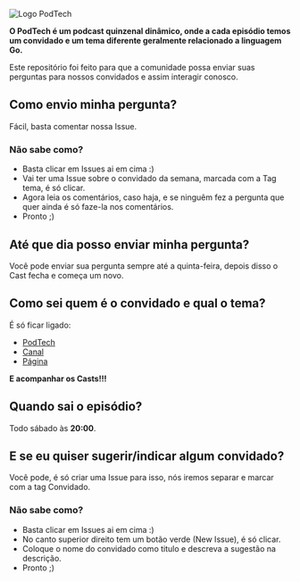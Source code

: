 ![Logo PodTech](http://i.imgur.com/fpbpZbu.png)

<b>O PodTech é um podcast quinzenal dinâmico, onde a cada episódio temos um convidado e um tema diferente geralmente relacionado a linguagem Go.</b>

Este repositório foi feito para que a comunidade possa enviar suas perguntas para nossos convidados e assim interagir conosco.

## Como envio minha pergunta?
Fácil, basta comentar nossa Issue.

### Não sabe como?
 - Basta clicar em Issues ai em cima :)
 - Vai ter uma Issue sobre o convidado da semana, marcada com a Tag tema, é só clicar.
 - Agora leia os comentários, caso haja, e se ninguêm fez a pergunta que quer ainda é só faze-la nos comentários.
 - Pronto ;)

## Até que dia posso enviar minha pergunta?
Você pode enviar sua pergunta sempre até a quinta-feira, depois disso o Cast fecha e começa um novo.

## Como sei quem é o convidado e qual o tema?
É só ficar ligado:
 - [PodTech](https://soundcloud.com/euprogramador/sets/podtech)
 - [Canal](https://www.youtube.com/euprogramadoroficial)
 - [Página](https://www.facebook.com/canaleuprogramador)

<b>E acompanhar os Casts!!!</b>

## Quando sai o episódio?
Todo sábado às <b>20:00</b>.

## E se eu quiser sugerir/indicar algum convidado?
Você pode, é só criar uma Issue para isso, nós iremos separar e marcar com a tag Convidado.

### Não sabe como?
 - Basta clicar em Issues ai em cima :)
 - No canto superior direito tem um botão verde (New Issue), é só clicar.
 - Coloque o nome do convidado como titulo e descreva a sugestão na descrição.
 - Pronto ;)
